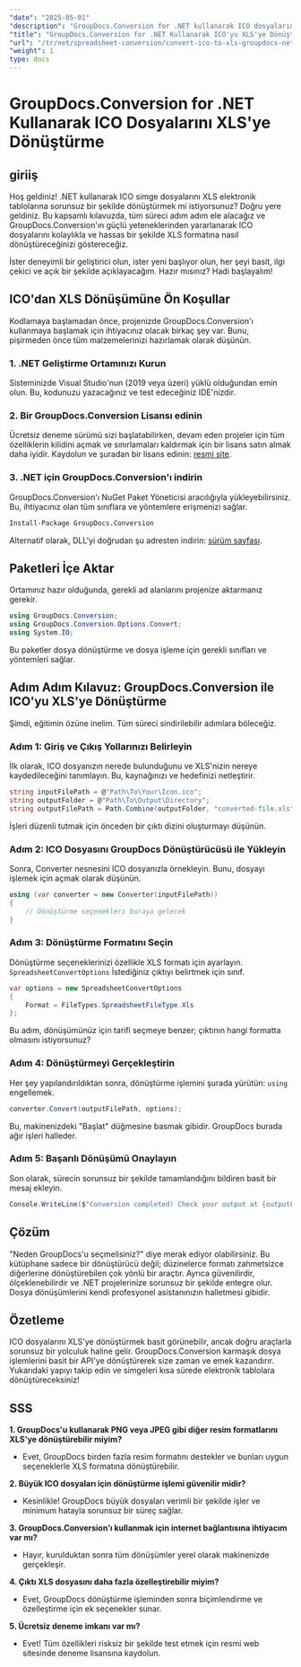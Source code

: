 ```yaml
---
"date": "2025-05-01"
"description": "GroupDocs.Conversion for .NET kullanarak ICO dosyalarını XLS formatına nasıl kolayca dönüştüreceğinizi öğrenin. C# projelerinizde sorunsuz dosya dönüşümü için bu adım adım kılavuzu izleyin."
"title": "GroupDocs.Conversion for .NET Kullanarak ICO'yu XLS'ye Dönüştürme Adım Adım Kılavuz"
"url": "/tr/net/spreadsheet-conversion/convert-ico-to-xls-groupdocs-net/"
"weight": 1
type: docs
---
```

# GroupDocs.Conversion for .NET Kullanarak ICO Dosyalarını XLS'ye Dönüştürme

## giriiş

Hoş geldiniz! .NET kullanarak ICO simge dosyalarını XLS elektronik tablolarına sorunsuz bir şekilde dönüştürmek mi istiyorsunuz? Doğru yere geldiniz. Bu kapsamlı kılavuzda, tüm süreci adım adım ele alacağız ve GroupDocs.Conversion'ın güçlü yeteneklerinden yararlanarak ICO dosyalarını kolaylıkla ve hassas bir şekilde XLS formatına nasıl dönüştüreceğinizi göstereceğiz.

İster deneyimli bir geliştirici olun, ister yeni başlıyor olun, her şeyi basit, ilgi çekici ve açık bir şekilde açıklayacağım. Hazır mısınız? Hadi başlayalım!


## ICO'dan XLS Dönüşümüne Ön Koşullar

Kodlamaya başlamadan önce, projenizde GroupDocs.Conversion'ı kullanmaya başlamak için ihtiyacınız olacak birkaç şey var. Bunu, pişirmeden önce tüm malzemelerinizi hazırlamak olarak düşünün.

### 1. .NET Geliştirme Ortamınızı Kurun

Sisteminizde Visual Studio'nun (2019 veya üzeri) yüklü olduğundan emin olun. Bu, kodunuzu yazacağınız ve test edeceğiniz IDE'nizdir.

### 2. Bir GroupDocs.Conversion Lisansı edinin

Ücretsiz deneme sürümü sizi başlatabilirken, devam eden projeler için tüm özelliklerin kilidini açmak ve sınırlamaları kaldırmak için bir lisans satın almak daha iyidir. Kaydolun ve şuradan bir lisans edinin: [resmi site](https://purchase.groupdocs.com/buy).

### 3. .NET için GroupDocs.Conversion'ı indirin

GroupDocs.Conversion'ı NuGet Paket Yöneticisi aracılığıyla yükleyebilirsiniz. Bu, ihtiyacınız olan tüm sınıflara ve yöntemlere erişmenizi sağlar. 

```bash
Install-Package GroupDocs.Conversion
```
Alternatif olarak, DLL'yi doğrudan şu adresten indirin: [sürüm sayfası](https://releases.groupdocs.com/conversion/net/).


## Paketleri İçe Aktar

Ortamınız hazır olduğunda, gerekli ad alanlarını projenize aktarmanız gerekir.

```csharp
using GroupDocs.Conversion;
using GroupDocs.Conversion.Options.Convert;
using System.IO;
```

Bu paketler dosya dönüştürme ve dosya işleme için gerekli sınıfları ve yöntemleri sağlar.


## Adım Adım Kılavuz: GroupDocs.Conversion ile ICO'yu XLS'ye Dönüştürme

Şimdi, eğitimin özüne inelim. Tüm süreci sindirilebilir adımlara böleceğiz.

### Adım 1: Giriş ve Çıkış Yollarınızı Belirleyin

İlk olarak, ICO dosyanızın nerede bulunduğunu ve XLS'nizin nereye kaydedileceğini tanımlayın. Bu, kaynağınızı ve hedefinizi netleştirir.

```csharp
string inputFilePath = @"Path\To\Your\Icon.ico";
string outputFolder = @"Path\To\Output\Directory";
string outputFilePath = Path.Combine(outputFolder, "converted-file.xls");
```

İşleri düzenli tutmak için önceden bir çıktı dizini oluşturmayı düşünün.

### Adım 2: ICO Dosyasını GroupDocs Dönüştürücüsü ile Yükleyin

Sonra, Converter nesnesini ICO dosyanızla örnekleyin. Bunu, dosyayı işlemek için açmak olarak düşünün.

```csharp
using (var converter = new Converter(inputFilePath))
{
    // Dönüştürme seçenekleri buraya gelecek
}
```

### Adım 3: Dönüştürme Formatını Seçin

Dönüştürme seçeneklerinizi özellikle XLS formatı için ayarlayın. `SpreadsheetConvertOptions` İstediğiniz çıktıyı belirtmek için sınıf.

```csharp
var options = new SpreadsheetConvertOptions 
{ 
    Format = FileTypes.SpreadsheetFileType.Xls 
};
```

Bu adım, dönüşümünüz için tarifi seçmeye benzer; çıktının hangi formatta olmasını istiyorsunuz?

### Adım 4: Dönüştürmeyi Gerçekleştirin

Her şey yapılandırıldıktan sonra, dönüştürme işlemini şurada yürütün: `using` engellemek.

```csharp
converter.Convert(outputFilePath, options);
```

Bu, makinenizdeki "Başlat" düğmesine basmak gibidir. GroupDocs burada ağır işleri halleder.

### Adım 5: Başarılı Dönüşümü Onaylayın

Son olarak, sürecin sorunsuz bir şekilde tamamlandığını bildiren basit bir mesaj ekleyin.

```csharp
Console.WriteLine($"Conversion completed! Check your output at {outputFolder}");
```

## Çözüm

"Neden GroupDocs'u seçmelisiniz?" diye merak ediyor olabilirsiniz. Bu kütüphane sadece bir dönüştürücü değil; düzinelerce formatı zahmetsizce diğerlerine dönüştürebilen çok yönlü bir araçtır. Ayrıca güvenilirdir, ölçeklenebilirdir ve .NET projelerinize sorunsuz bir şekilde entegre olur. Dosya dönüşümlerini kendi profesyonel asistanınızın halletmesi gibidir.


## Özetleme

ICO dosyalarını XLS'ye dönüştürmek basit görünebilir, ancak doğru araçlarla sorunsuz bir yolculuk haline gelir. GroupDocs.Conversion karmaşık dosya işlemlerini basit bir API'ye dönüştürerek size zaman ve emek kazandırır. Yukarıdaki yapıyı takip edin ve simgeleri kısa sürede elektronik tablolara dönüştüreceksiniz!


## SSS

**1. GroupDocs'u kullanarak PNG veya JPEG gibi diğer resim formatlarını XLS'ye dönüştürebilir miyim?**  

- Evet, GroupDocs birden fazla resim formatını destekler ve bunları uygun seçeneklerle XLS formatına dönüştürebilir.

**2. Büyük ICO dosyaları için dönüştürme işlemi güvenilir midir?**  

- Kesinlikle! GroupDocs büyük dosyaları verimli bir şekilde işler ve minimum hatayla sorunsuz bir süreç sağlar.

**3. GroupDocs.Conversion'ı kullanmak için internet bağlantısına ihtiyacım var mı?**  

- Hayır, kurulduktan sonra tüm dönüşümler yerel olarak makinenizde gerçekleşir.

**4. Çıktı XLS dosyasını daha fazla özelleştirebilir miyim?**  

- Evet, GroupDocs dönüştürme işleminden sonra biçimlendirme ve özelleştirme için ek seçenekler sunar.

**5. Ücretsiz deneme imkanı var mı?**  

- Evet! Tüm özellikleri risksiz bir şekilde test etmek için resmi web sitesinde deneme lisansına kaydolun.